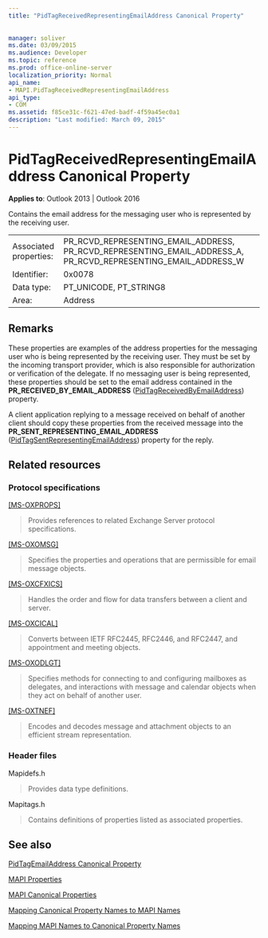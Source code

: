 ```yaml
---
title: "PidTagReceivedRepresentingEmailAddress Canonical Property"
 
 
manager: soliver
ms.date: 03/09/2015
ms.audience: Developer
ms.topic: reference
ms.prod: office-online-server
localization_priority: Normal
api_name:
- MAPI.PidTagReceivedRepresentingEmailAddress
api_type:
- COM
ms.assetid: f85ce31c-f621-47ed-badf-4f59a45ec0a1
description: "Last modified: March 09, 2015"
---
```


# PidTagReceivedRepresentingEmailAddress Canonical Property

  
  
**Applies to**: Outlook 2013 | Outlook 2016 
  
Contains the email address for the messaging user who is represented by the receiving user.
  
|||
|:-----|:-----|
|Associated properties:  <br/> |PR_RCVD_REPRESENTING_EMAIL_ADDRESS, PR_RCVD_REPRESENTING_EMAIL_ADDRESS_A, PR_RCVD_REPRESENTING_EMAIL_ADDRESS_W  <br/> |
|Identifier:  <br/> |0x0078  <br/> |
|Data type:  <br/> |PT_UNICODE, PT_STRING8  <br/> |
|Area:  <br/> |Address  <br/> |
   
## Remarks

These properties are examples of the address properties for the messaging user who is being represented by the receiving user. They must be set by the incoming transport provider, which is also responsible for authorization or verification of the delegate. If no messaging user is being represented, these properties should be set to the email address contained in the **PR_RECEIVED_BY_EMAIL_ADDRESS** ([PidTagReceivedByEmailAddress](pidtagreceivedbyemailaddress-canonical-property.md)) property.
  
A client application replying to a message received on behalf of another client should copy these properties from the received message into the **PR_SENT_REPRESENTING_EMAIL_ADDRESS** ([PidTagSentRepresentingEmailAddress](pidtagsentrepresentingemailaddress-canonical-property.md)) property for the reply.
  
## Related resources

### Protocol specifications

[[MS-OXPROPS]](https://msdn.microsoft.com/library/f6ab1613-aefe-447d-a49c-18217230b148%28Office.15%29.aspx)
  
> Provides references to related Exchange Server protocol specifications.
    
[[MS-OXOMSG]](https://msdn.microsoft.com/library/daa9120f-f325-4afb-a738-28f91049ab3c%28Office.15%29.aspx)
  
> Specifies the properties and operations that are permissible for email message objects.
    
[[MS-OXCFXICS]](https://msdn.microsoft.com/library/b9752f3d-d50d-44b8-9e6b-608a117c8532%28Office.15%29.aspx)
  
> Handles the order and flow for data transfers between a client and server.
    
[[MS-OXCICAL]](https://msdn.microsoft.com/library/a685a040-5b69-4c84-b084-795113fb4012%28Office.15%29.aspx)
  
> Converts between IETF RFC2445, RFC2446, and RFC2447, and appointment and meeting objects.
    
[[MS-OXODLGT]](https://msdn.microsoft.com/library/01a89b11-9c43-4c40-b147-8f6a1ef5a44f%28Office.15%29.aspx)
  
> Specifies methods for connecting to and configuring mailboxes as delegates, and interactions with message and calendar objects when they act on behalf of another user.
    
[[MS-OXTNEF]](https://msdn.microsoft.com/library/1f0544d7-30b7-4194-b58f-adc82f3763bb%28Office.15%29.aspx)
  
> Encodes and decodes message and attachment objects to an efficient stream representation.
    
### Header files

Mapidefs.h
  
> Provides data type definitions.
    
Mapitags.h
  
> Contains definitions of properties listed as associated properties.
    
## See also



[PidTagEmailAddress Canonical Property](pidtagemailaddress-canonical-property.md)


[MAPI Properties](mapi-properties.md)
  
[MAPI Canonical Properties](mapi-canonical-properties.md)
  
[Mapping Canonical Property Names to MAPI Names](mapping-canonical-property-names-to-mapi-names.md)
  
[Mapping MAPI Names to Canonical Property Names](mapping-mapi-names-to-canonical-property-names.md)

